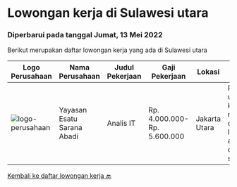 
  # Lowongan kerja di Sulawesi utara

  ### Diperbarui pada tanggal Jumat, 13 Mei 2022

  Berikut merupakan daftar lowongan kerja yang ada di Sulawesi utara

  |Logo Perusahaan | Nama Perusahaan | Judul Pekerjaan | Gaji Pekerjaan | Lokasi | Deskripsi | Tanggal diunggah | Pranala |
  | -------------- | --------------- | --------------- | --------- | --------- | -------------- | ------- | ----------- |
  |![logo-perusahaan](https://image-service-cdn.seek.com.au/c45dc3fabf723b715b801c2eb542d55319eb67ae/ee4dce1061f3f616224767ad58cb2fc751b8d2dc)|Yayasan Esatu Sarana Abadi|Analis IT|Rp. 4.000.000-Rp. 5.600.000|Jakarta Utara|RingkasanKesempatan untuk menunjukan keahlian anda atau menggali pengalaman di bermacam project IT (process automation, e-commerce site, scripting)....|Jumat, 15 April 2022|https://www.jobstreet.co.id/id/job/analis-it-3856977?token=0~ca00b310-06e3-4f7e-b871-bb1db7d5ac29&sectionRank=1&jobId=jobstreet-id-job-3856977|


  [Kembali ke daftar lowongan kerja 🔙](../README.md#daftar-lowongan-kerja)
  